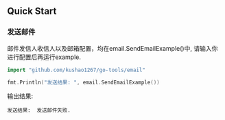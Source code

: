 ## Quick Start

### 发送邮件

邮件发信人收信人以及邮箱配置，均在email.SendEmailExample()中, 请输入你进行配置后再运行example.
```go
import "github.com/kushao1267/go-tools/email"

fmt.Println("发送结果: ", email.SendEmailExample())
```

输出结果:
```
发送结果:  发送邮件失败.
```
